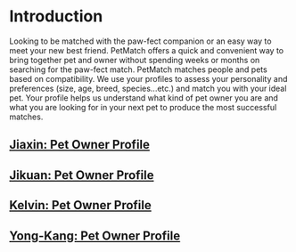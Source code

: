 # Introduction
Looking  to  be  matched  with  the  paw-fect  companion  or  an  easy  way  to 
meet your new best friend. PetMatch offers a quick and convenient way to 
bring  together  pet  and  owner  without  spending  weeks  or  months  on 
searching  for  the  paw-fect  match.  PetMatch  matches  people  and  pets 
based on compatibility. We use your profiles to assess your personality and 
preferences (size, age, breed, species...etc.) and match you with your ideal 
pet. Your profile helps us understand what kind of pet owner you are and 
what you are looking for in your next pet to produce the most successful 
matches.

## <ins>**Jiaxin: Pet Owner Profile**</ins>

## <ins>**Jikuan: Pet Owner Profile**</ins>

## <ins>**Kelvin: Pet Owner Profile**</ins>

## <ins>**Yong-Kang: Pet Owner Profile**</ins>
